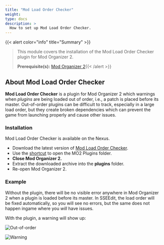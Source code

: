 ```yaml
---
title: "Mod Load Order Checker"
weight:
type: docs
description: >
  How to set up Mod Load Order Checker.
---
```


{{< alert color="info" title="Summary" >}}
> This module covers the installation of the Mod Load Order Checker plugin for Mod Organizer 2.<p>
> **Prerequisite(s):** [Mod Organizer 2](/skyforge/tool-setup/mo2/){{< /alert >}}

## About Mod Load Order Checker

**Mod Load Order Checker** is a plugin for Mod Organizer 2 which warnings when *plugins* are being loaded out of order, i.e., a patch is placed before its master. Out-of-order plugins can be difficult to track, especially in a large load order, but they create broken dependencies which can prevent the game from launching properly and cause other issues.

### Installation

Mod Load Order Checker is available on the Nexus.

- Download the latest version of [Mod Load Order Checker](https://www.nexusmods.com/site/mods/608?tab=files).
- Use the [shortcut](/Pictures/skyforge/mo2-plugins-folder-shortcut.png) to open the MO2 Plugins folder.
- **Close Mod Organizer 2.**
- Extract the downloaded archive into the **plugins** folder.
- Re-open Mod Organizer 2.

### Example

Without the plugin, there will be no visible error anywhere in Mod Organizer 2 when a plugin is loaded before its master. In SSEEdit, the load order will be fixed automatically, so you will see no errors, but the same does not happen ingame where you *will* have issues.

With the plugin, a warning will show up:

![Out-of-order](/Pictures/skyforge/tool-setup/mod-load-order-checker/out-of-order.png)

![Warning](/Pictures/skyforge/tool-setup/mod-load-order-checker/mo2-warning.png)